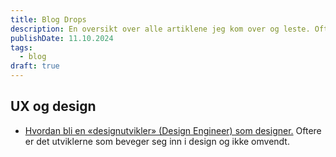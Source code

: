 ```yaml
---
title: Blog Drops
description: En oversikt over alle artiklene jeg kom over og leste. Ofte fra nyhetsbrevene.
publishDate: 11.10.2024
tags:
  - blog
draft: true
---
```


## UX og design

- [Hvordan bli en «designutvikler» (Design Engineer) som designer.](https://okse.us3.list-manage.com/track/click?u=4e3bd6156106d6d206b392eed&id=ff6dd84b35&e=0bcfd1bd1c) Oftere er det utviklerne som beveger seg inn i design og ikke omvendt.
